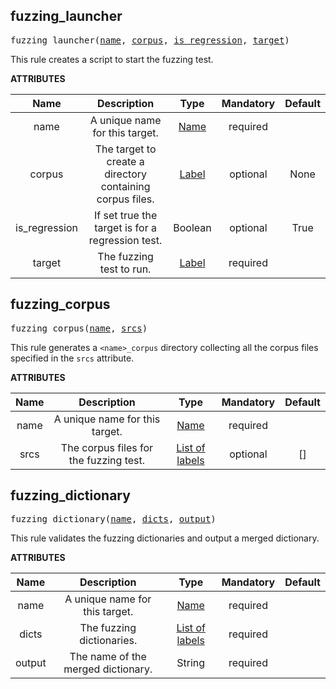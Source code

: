 <a name="#fuzzing_launcher"></a>

## fuzzing_launcher

<pre>
fuzzing_launcher(<a href="#fuzzing_launcher-name">name</a>, <a href="#fuzzing_launcher-corpus">corpus</a>, <a href="#fuzzing_launcher-is_regression">is_regression</a>, <a href="#fuzzing_launcher-target">target</a>)
</pre>


This rule creates a script to start the fuzzing test.


**ATTRIBUTES**


| Name  | Description | Type | Mandatory | Default |
| :-------------: | :-------------: | :-------------: | :-------------: | :-------------: |
| name |  A unique name for this target.   | <a href="https://bazel.build/docs/build-ref.html#name">Name</a> | required |  |
| corpus |  The target to create a directory containing corpus files.   | <a href="https://bazel.build/docs/build-ref.html#labels">Label</a> | optional | None |
| is_regression |  If set true the target is for a regression test.   | Boolean | optional | True |
| target |  The fuzzing test to run.   | <a href="https://bazel.build/docs/build-ref.html#labels">Label</a> | required |  |


<a name="#fuzzing_corpus"></a>

## fuzzing_corpus

<pre>
fuzzing_corpus(<a href="#fuzzing_corpus-name">name</a>, <a href="#fuzzing_corpus-srcs">srcs</a>)
</pre>


This rule generates a `<name>_corpus` directory collecting all the corpus files 
specified in the `srcs` attribute.


**ATTRIBUTES**


| Name  | Description | Type | Mandatory | Default |
| :-------------: | :-------------: | :-------------: | :-------------: | :-------------: |
| name |  A unique name for this target.   | <a href="https://bazel.build/docs/build-ref.html#name">Name</a> | required |  |
| srcs |  The corpus files for the fuzzing test.   | <a href="https://bazel.build/docs/build-ref.html#labels">List of labels</a> | optional | [] |


<a name="#fuzzing_dictionary"></a>

## fuzzing_dictionary

<pre>
fuzzing_dictionary(<a href="#fuzzing_dictionary-name">name</a>, <a href="#fuzzing_dictionary-dicts">dicts</a>, <a href="#fuzzing_dictionary-output">output</a>)
</pre>


This rule validates the fuzzing dictionaries and output a merged dictionary.


**ATTRIBUTES**


| Name  | Description | Type | Mandatory | Default |
| :-------------: | :-------------: | :-------------: | :-------------: | :-------------: |
| name |  A unique name for this target.   | <a href="https://bazel.build/docs/build-ref.html#name">Name</a> | required |  |
| dicts |  The fuzzing dictionaries.   | <a href="https://bazel.build/docs/build-ref.html#labels">List of labels</a> | required |  |
| output |  The name of the merged dictionary.   | String | required |  |
